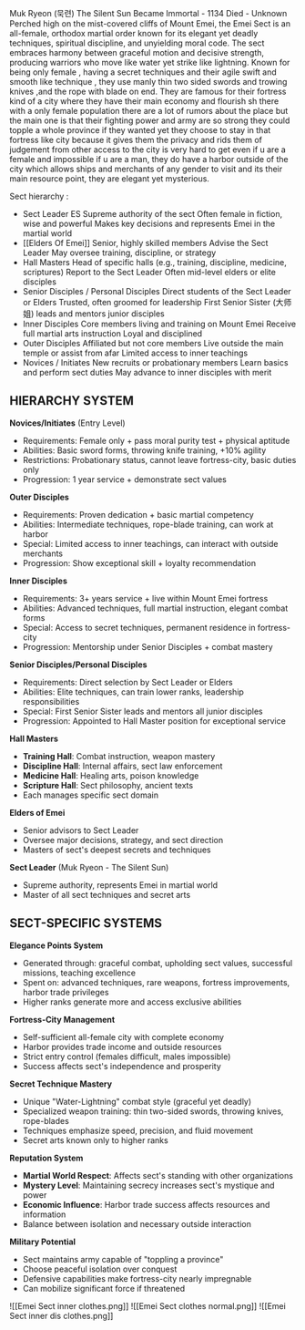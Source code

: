 Muk Ryeon (묵련) The Silent Sun
Became Immortal - 1134
Died - Unknown
Perched high on the mist-covered cliffs of Mount Emei, the Emei Sect is an all-female, orthodox martial order known for its elegant yet deadly techniques, spiritual discipline, and unyielding moral code. The sect embraces harmony between graceful motion and decisive strength, producing warriors who move like water yet strike like lightning. Known for being only female , having a secret techniques and their agile swift and smooth like technique , they use manly thin two sided swords and trowing knives ,and the rope with blade on end. They are famous for their fortress kind of a city where they have their main economy and flourish sh there with a only female population there are a lot of rumors about the place but the main one is that their fighting power and army are so strong they could topple a whole province if they wanted yet they choose to stay in that fortress like city because it gives them the privacy and rids them of judgement from other access to the city is very hard to get even if u are a female and impossible if u are a man, they do have a harbor outside of the city which allows ships and merchants of any gender to visit and its their main resource point, they are elegant yet mysterious.

Sect hierarchy :
- Sect Leader ES
Supreme authority of the sect
Often female in fiction, wise and powerful
Makes key decisions and represents Emei in the martial world
- [[Elders Of Emei]]
Senior, highly skilled members
Advise the Sect Leader
May oversee training, discipline, or strategy
- Hall Masters 
Head of specific halls (e.g., training, discipline, medicine, scriptures)
Report to the Sect Leader
Often mid-level elders or elite disciples
- Senior Disciples / Personal Disciples
 Direct students of the Sect Leader or Elders 
 Trusted, often groomed for leadership
 First Senior Sister (大师姐) leads and mentors junior disciples
- Inner Disciples 
Core members living and training on Mount Emei
Receive full martial arts instruction
Loyal and disciplined
- Outer Disciples 
Affiliated but not core members
Live outside the main temple or assist from afar
Limited access to inner teachings
- Novices / Initiates
New recruits or probationary members
Learn basics and perform sect duties
May advance to inner disciples with merit

## **HIERARCHY SYSTEM**

**Novices/Initiates** (Entry Level)
- Requirements: Female only + pass moral purity test + physical aptitude
- Abilities: Basic sword forms, throwing knife training, +10% agility
- Restrictions: Probationary status, cannot leave fortress-city, basic duties only
- Progression: 1 year service + demonstrate sect values

**Outer Disciples**
- Requirements: Proven dedication + basic martial competency
- Abilities: Intermediate techniques, rope-blade training, can work at harbor
- Special: Limited access to inner teachings, can interact with outside merchants
- Progression: Show exceptional skill + loyalty recommendation

**Inner Disciples**
- Requirements: 3+ years service + live within Mount Emei fortress
- Abilities: Advanced techniques, full martial instruction, elegant combat forms
- Special: Access to secret techniques, permanent residence in fortress-city
- Progression: Mentorship under Senior Disciples + combat mastery

**Senior Disciples/Personal Disciples**
- Requirements: Direct selection by Sect Leader or Elders
- Abilities: Elite techniques, can train lower ranks, leadership responsibilities
- Special: First Senior Sister leads and mentors all junior disciples
- Progression: Appointed to Hall Master position for exceptional service

**Hall Masters**
- **Training Hall**: Combat instruction, weapon mastery
- **Discipline Hall**: Internal affairs, sect law enforcement
- **Medicine Hall**: Healing arts, poison knowledge
- **Scripture Hall**: Sect philosophy, ancient texts
- Each manages specific sect domain

**Elders of Emei**
- Senior advisors to Sect Leader
- Oversee major decisions, strategy, and sect direction
- Masters of sect's deepest secrets and techniques

**Sect Leader** (Muk Ryeon - The Silent Sun)
- Supreme authority, represents Emei in martial world
- Master of all sect techniques and secret arts

## **SECT-SPECIFIC SYSTEMS**

**Elegance Points System**
- Generated through: graceful combat, upholding sect values, successful missions, teaching excellence
- Spent on: advanced techniques, rare weapons, fortress improvements, harbor trade privileges
- Higher ranks generate more and access exclusive abilities

**Fortress-City Management**
- Self-sufficient all-female city with complete economy
- Harbor provides trade income and outside resources
- Strict entry control (females difficult, males impossible)
- Success affects sect's independence and prosperity

**Secret Technique Mastery**
- Unique "Water-Lightning" combat style (graceful yet deadly)
- Specialized weapon training: thin two-sided swords, throwing knives, rope-blades
- Techniques emphasize speed, precision, and fluid movement
- Secret arts known only to higher ranks

**Reputation System**
- **Martial World Respect**: Affects sect's standing with other organizations
- **Mystery Level**: Maintaining secrecy increases sect's mystique and power
- **Economic Influence**: Harbor trade success affects resources and information
- Balance between isolation and necessary outside interaction

**Military Potential**
- Sect maintains army capable of "toppling a province"
- Choose peaceful isolation over conquest
- Defensive capabilities make fortress-city nearly impregnable
- Can mobilize significant force if threatened


![[Emei Sect inner clothes.png]]
![[Emei Sect clothes normal.png]]
![[Emei Sect inner dis clothes.png]]

